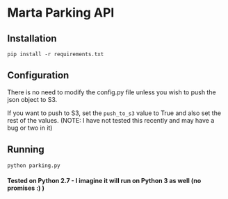 # Marta Parking API

## Installation
```
pip install -r requirements.txt
```

## Configuration
There is no need to modify the config.py file unless you wish to push the json object to S3. 

If you want to push to S3, set the `push_to_s3` value to True and also set the rest of the values. (NOTE: I have not
tested this recently and may have a bug or two in it)

## Running
```
python parking.py
```

#### Tested on Python 2.7 - I imagine it will run on Python 3 as well (no promises :) )
